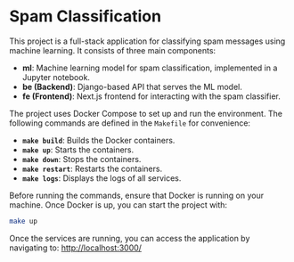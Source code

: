 # Spam Classification

This project is a full-stack application for classifying spam messages using machine learning. It consists of three main components:

- **ml**: Machine learning model for spam classification, implemented in a Jupyter notebook.
- **be (Backend)**: Django-based API that serves the ML model.
- **fe (Frontend)**: Next.js frontend for interacting with the spam classifier.

The project uses Docker Compose to set up and run the environment.
The following commands are defined in the `Makefile` for convenience:

- **`make build`**: Builds the Docker containers.
- **`make up`**: Starts the containers.
- **`make down`**: Stops the containers.
- **`make restart`**: Restarts the containers.
- **`make logs`**: Displays the logs of all services.

Before running the commands, ensure that Docker is running on your machine.
Once Docker is up, you can start the project with:

```bash
make up
```

Once the services are running, you can access the application by navigating to: [http://localhost:3000/](http://localhost:3000/)
